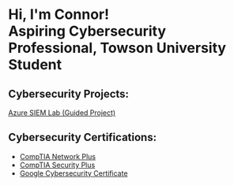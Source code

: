<h1>Hi, I'm Connor! <br/> Aspiring Cybersecurity Professional, Towson University Student</h1>

<h2> Cybersecurity Projects:</h2>

[Azure SIEM Lab (Guided Project)](https://github.com/ConnorBanton2/AzureSIEMLab)


<h2>Cybersecurity Certifications:</h2>

- [CompTIA Network Plus](https://www.credly.com/earner/earned/badge/d1c6d2ce-2572-4748-a887-9d1a52fbe51d)
- [CompTIA Security Plus](https://www.credly.com/earner/earned/badge/01f1c8f6-f6e1-456d-bfbc-349a19d99fab)
- [Google Cybersecurity Certificate](https://www.credly.com/earner/earned/badge/8f9837d5-b16f-4aca-ba60-16d4cc28a036)



